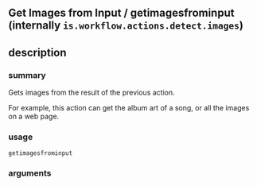 
## Get Images from Input / getimagesfrominput (internally `is.workflow.actions.detect.images`)



## description
### summary
Gets images from the result of the previous action.

For example, this action can get the album art of a song, or all the images on a web page.


### usage
`getimagesfrominput `

### arguments

